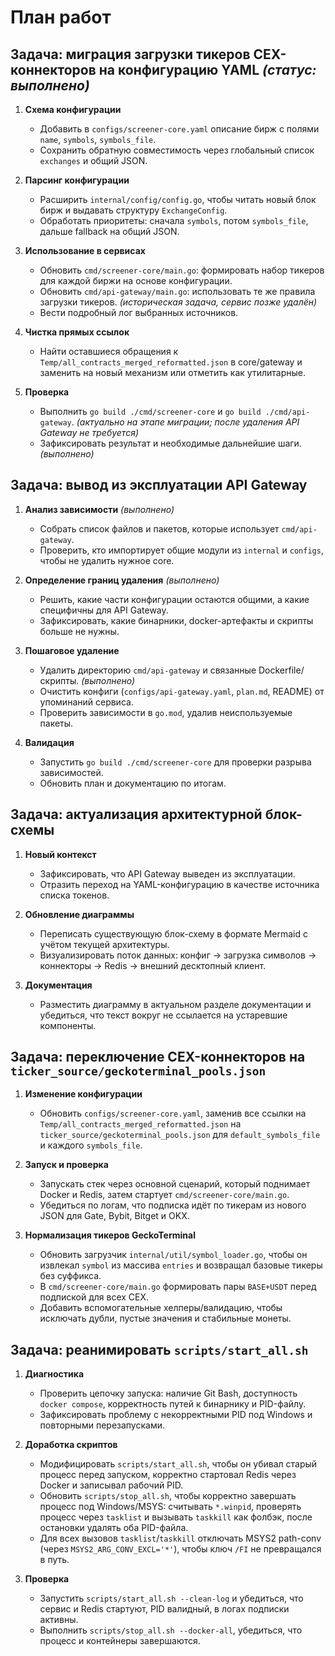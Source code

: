 # План работ

## Задача: миграция загрузки тикеров CEX-коннекторов на конфигурацию YAML *(статус: выполнено)*

1. **Схема конфигурации**
   - Добавить в `configs/screener-core.yaml` описание бирж с полями `name`, `symbols`, `symbols_file`.
   - Сохранить обратную совместимость через глобальный список `exchanges` и общий JSON.

2. **Парсинг конфигурации**
   - Расширить `internal/config/config.go`, чтобы читать новый блок бирж и выдавать структуру `ExchangeConfig`.
   - Обработать приоритеты: сначала `symbols`, потом `symbols_file`, дальше fallback на общий JSON.

3. **Использование в сервисах**
   - Обновить `cmd/screener-core/main.go`: формировать набор тикеров для каждой биржи на основе конфигурации.
   - Обновить `cmd/api-gateway/main.go`: использовать те же правила загрузки тикеров. *(историческая задача, сервис позже удалён)*
   - Вести подробный лог выбранных источников.

4. **Чистка прямых ссылок**
   - Найти оставшиеся обращения к `Temp/all_contracts_merged_reformatted.json` в core/gateway и заменить на новый механизм или отметить как утилитарные.

5. **Проверка**
   - Выполнить `go build ./cmd/screener-core` и `go build ./cmd/api-gateway`. *(актуально на этапе миграции; после удаления API Gateway не требуется)*
   - Зафиксировать результат и необходимые дальнейшие шаги. *(выполнено)*

## Задача: вывод из эксплуатации API Gateway

1. **Анализ зависимости** *(выполнено)*
   - Собрать список файлов и пакетов, которые использует `cmd/api-gateway`.
   - Проверить, кто импортирует общие модули из `internal` и `configs`, чтобы не удалить нужное core.

2. **Определение границ удаления** *(выполнено)*
   - Решить, какие части конфигурации остаются общими, а какие специфичны для API Gateway.
   - Зафиксировать, какие бинарники, docker-артефакты и скрипты больше не нужны.

3. **Пошаговое удаление**
   - Удалить директорию `cmd/api-gateway` и связанные Dockerfile/скрипты. *(выполнено)*
   - Очистить конфиги (`configs/api-gateway.yaml`, `plan.md`, README) от упоминаний сервиса.
   - Проверить зависимости в `go.mod`, удалив неиспользуемые пакеты.

4. **Валидация**
   - Запустить `go build ./cmd/screener-core` для проверки разрыва зависимостей.
   - Обновить план и документацию по итогам.

## Задача: актуализация архитектурной блок-схемы

1. **Новый контекст**
   - Зафиксировать, что API Gateway выведен из эксплуатации.
   - Отразить переход на YAML-конфигурацию в качестве источника списка токенов.

2. **Обновление диаграммы**
   - Переписать существующую блок-схему в формате Mermaid с учётом текущей архитектуры.
   - Визуализировать поток данных: конфиг → загрузка символов → коннекторы → Redis → внешний десктопный клиент.

3. **Документация**
   - Разместить диаграмму в актуальном разделе документации и убедиться, что текст вокруг не ссылается на устаревшие компоненты.

## Задача: переключение CEX-коннекторов на `ticker_source/geckoterminal_pools.json`

1. **Изменение конфигурации**
   - Обновить `configs/screener-core.yaml`, заменив все ссылки на `Temp/all_contracts_merged_reformatted.json` на `ticker_source/geckoterminal_pools.json` для `default_symbols_file` и каждого `symbols_file`.

2. **Запуск и проверка**
   - Запускать стек через основной сценарий, который поднимает Docker и Redis, затем стартует `cmd/screener-core/main.go`.
   - Убедиться по логам, что подписка идёт по тикерам из нового JSON для Gate, Bybit, Bitget и OKX.

3. **Нормализация тикеров GeckoTerminal**
   - Обновить загрузчик `internal/util/symbol_loader.go`, чтобы он извлекал `symbol` из массива `entries` и возвращал базовые тикеры без суффикса.
   - В `cmd/screener-core/main.go` формировать пары `BASE+USDT` перед подпиской для всех CEX.
   - Добавить вспомогательные хелперы/валидацию, чтобы исключать дубли, пустые значения и стабильные монеты.

## Задача: реанимировать `scripts/start_all.sh`

1. **Диагностика**
   - Проверить цепочку запуска: наличие Git Bash, доступность `docker compose`, корректность путей к бинарнику и PID-файлу.
   - Зафиксировать проблему с некорректными PID под Windows и повторными перезапусками.

2. **Доработка скриптов**
   - Модифицировать `scripts/start_all.sh`, чтобы он убивал старый процесс перед запуском, корректно стартовал Redis через Docker и записывал рабочий PID.
   - Обновить `scripts/stop_all.sh`, чтобы корректно завершать процесс под Windows/MSYS: считывать `*.winpid`, проверять процесс через `tasklist` и вызывать `taskkill` как фолбэк, после остановки удалять оба PID-файла.
   - Для всех вызовов `tasklist`/`taskkill` отключать MSYS2 path-conv (через `MSYS2_ARG_CONV_EXCL='*'`), чтобы ключ `/FI` не превращался в путь.

3. **Проверка**
   - Запустить `scripts/start_all.sh --clean-log` и убедиться, что сервис и Redis стартуют, PID валидный, в логах подписки активны.
   - Выполнить `scripts/stop_all.sh --docker-all`, убедиться, что процесс и контейнеры завершаются.
